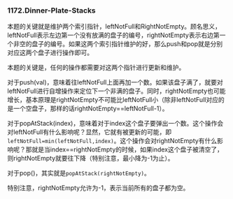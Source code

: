 ### 1172.Dinner-Plate-Stacks

本题的关键就是维护两个索引指针，leftNotFull和RightNotEmpty。顾名思义，leftNotFull表示左边第一个没有放满的盘子的编号，rightNotEmpty表示右边第一个非空的盘子的编号。如果这两个索引指针维护的好，那么push和pop就是分别对应这两个盘子进行操作即可。

本题的关键是，任何的操作都需要对这两个指针进行更新和维护。

对于push(val)，意味着往leftNotFull上面再加一个数。如果该盘子满了，就要对leftNotFull进行自增操作来定位下一个非满的盘子。同时，rightNotEmpty也可能增长，基本原理是rightNotEmpty不可能比leftNotFull小（除非leftNotFull对应的是一个空盘子，那样的话rightNotEmpty==leftNotFull-1）。

对于popAtStack(index)，意味着对于index这个盘子要弹出一个数。这个操作会对leftNotFull有什么影响呢？显然，它就有被更新的可能，即```leftNotFull=min(leftNotFull,index)```。这个操作会对rightNotEmpty有什么影响呢？那就是当index==rightNotEmpty的时候，如果index这个盘子被清空了，则rightNotEmpty就要往下降（特别注意，最小降为-1为止）。

对于pop()，其实就是```popAtStack(rightNotEmpty)```。

特别注意，rightNotEmpty允许为-1，表示当前所有的盘子都为空。
